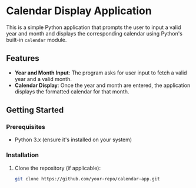 # Calendar Display Application

This is a simple Python application that prompts the user to input a valid year and month and displays the corresponding calendar using Python's built-in `calendar` module.

## Features

- **Year and Month Input**: The program asks for user input to fetch a valid year and a valid month.
- **Calendar Display**: Once the year and month are entered, the application displays the formatted calendar for that month.

## Getting Started

### Prerequisites

- Python 3.x (ensure it's installed on your system)

### Installation

1. Clone the repository (if applicable):

   ```bash
   git clone https://github.com/your-repo/calendar-app.git
